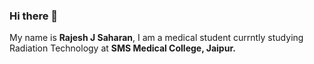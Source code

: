 ### Hi there 👋

My name is <b>Rajesh J Saharan</b>, I am a medical student currntly studying Radiation Technology at <b>SMS Medical College, Jaipur. </b>

